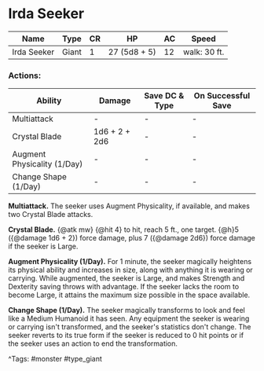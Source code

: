 # Irda Seeker

| Name | Type | CR | HP | AC | Speed |
|------|------|----|----|----|-------|
| Irda Seeker | Giant | 1 | 27 (5d8 + 5) | 12 | walk: 30 ft. |

### Actions:

| Ability | Damage | Save DC & Type | On Successful Save |
|---------|--------|----------------|--------------------|
| Multiattack | - | - | - |
| Crystal Blade | 1d6 + 2 + 2d6 | - | - |
| Augment Physicality (1/Day) | - | - | - |
| Change Shape (1/Day) | - | - | - |


**Multiattack.** The seeker uses Augment Physicality, if available, and makes two Crystal Blade attacks.

**Crystal Blade.** {@atk mw} {@hit 4} to hit, reach 5 ft., one target. {@h}5 ({@damage 1d6 + 2}) force damage, plus 7 ({@damage 2d6}) force damage if the seeker is Large.

**Augment Physicality (1/Day).** For 1 minute, the seeker magically heightens its physical ability and increases in size, along with anything it is wearing or carrying. While augmented, the seeker is Large, and makes Strength and Dexterity saving throws with advantage. If the seeker lacks the room to become Large, it attains the maximum size possible in the space available.

**Change Shape (1/Day).** The seeker magically transforms to look and feel like a Medium Humanoid it has seen. Any equipment the seeker is wearing or carrying isn't transformed, and the seeker's statistics don't change. The seeker reverts to its true form if the seeker is reduced to 0 hit points or if the seeker uses an action to end the transformation.

^Tags: #monster #type_giant